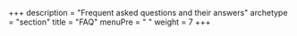 +++
description = "Frequent asked questions and their answers"
archetype = "section"
title = "FAQ"
menuPre = "<i class='fas fa-question'></i> "
weight = 7
+++
